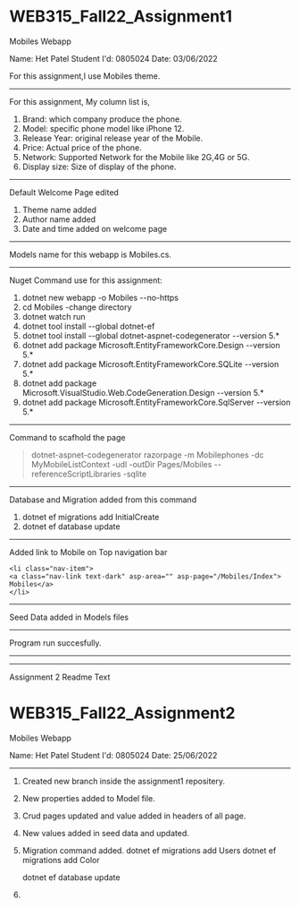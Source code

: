 # WEB315_Fall22_Assignment1
 Mobiles Webapp

Name: Het Patel
Student I'd: 0805024
Date: 03/06/2022

For this assignment,I use Mobiles theme.

---------------------------------------------------------------------------------------------------

For this assignment, My column list is,
1. Brand: which company produce the phone.
2. Model: specific phone model like iPhone 12.
3. Release Year: original release year of the Mobile.
4. Price: Actual price of the phone.
5. Network: Supported Network for the Mobile like 2G,4G or 5G.
6. Display size: Size of display of the phone.

---------------------------------------------------------------------------------------------------

Default Welcome Page edited

1. Theme name added
2. Author name added
3. Date and time added on welcome page

---------------------------------------------------------------------------------------------------

Models name for this webapp is Mobiles.cs.

---------------------------------------------------------------------------------------------------

Nuget Command use for this assignment:
1. dotnet new webapp -o Mobiles  --no-https
2. cd Mobiles -change directory
3. dotnet watch run
4. dotnet tool install --global dotnet-ef
5. dotnet tool install --global dotnet-aspnet-codegenerator --version 5.*
6. dotnet add package Microsoft.EntityFrameworkCore.Design --version 5.*
7. dotnet add package Microsoft.EntityFrameworkCore.SQLite --version 5.*
8. dotnet add package Microsoft.VisualStudio.Web.CodeGeneration.Design --version 5.*
9. dotnet add package Microsoft.EntityFrameworkCore.SqlServer --version 5.*

---------------------------------------------------------------------------------------------------

Command to scafhold the page
>dotnet-aspnet-codegenerator razorpage -m Mobilephones -dc MyMobileListContext -udl -outDir Pages/Mobiles --referenceScriptLibraries -sqlite

---------------------------------------------------------------------------------------------------

Database and Migration added from this command
1. dotnet ef migrations add InitialCreate
2. dotnet ef database update

---------------------------------------------------------------------------------------------------

Added link to Mobile on Top navigation bar

    <li class="nav-item">
    <a class="nav-link text-dark" asp-area="" asp-page="/Mobiles/Index"> Mobiles</a>
    </li>

---------------------------------------------------------------------------------------------------

Seed Data added in Models files

---------------------------------------------------------------------------------------------------

Program run succesfully.

---------------------------------------------------------------------------------------------------
---------------------------------------------------------------------------------------------------
Assignment 2 Readme Text
# WEB315_Fall22_Assignment2
 Mobiles Webapp

Name: Het Patel
Student I'd: 0805024
Date: 25/06/2022

---------------------------------------------------------------------------------------------------
1. Created new branch inside the assignment1 repositery.
2. New properties added to Model file.
3. Crud pages updated and value added in headers of all page.
4. New values added in seed data and updated.
5. Migration command added.
   dotnet ef migrations add Users
   dotnet ef migrations add Color

   dotnet ef database update
6. 
